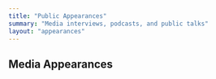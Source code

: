 ```yaml
---
title: "Public Appearances"
summary: "Media interviews, podcasts, and public talks"
layout: "appearances"
---
```


## Media Appearances


